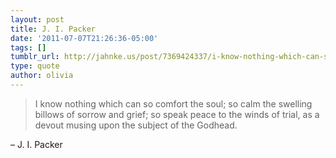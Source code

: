 ```yaml
---
layout: post
title: J. I. Packer
date: '2011-07-07T21:26:36-05:00'
tags: []
tumblr_url: http://jahnke.us/post/7369424337/i-know-nothing-which-can-so-comfort-the-soul-so
type: quote
author: olivia
---
```


> I know nothing which can so comfort the soul; so calm the swelling billows of sorrow and grief; so speak peace to the winds of trial, as a devout musing upon the subject of the Godhead.

– J. I. Packer

